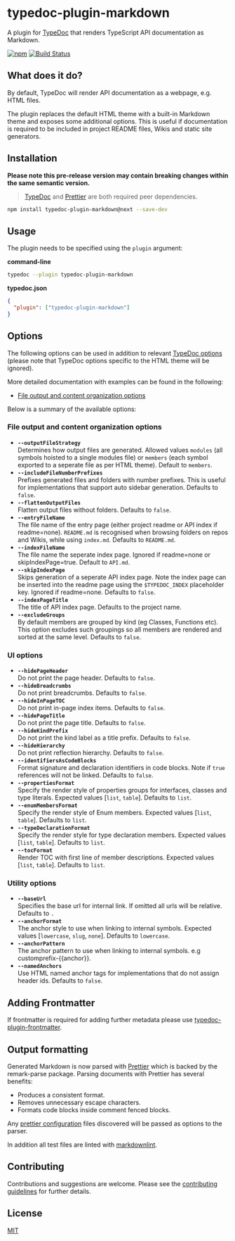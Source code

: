 # typedoc-plugin-markdown

A plugin for [TypeDoc](https://typedoc.org) that renders TypeScript API documentation as Markdown.

[![npm](https://img.shields.io/npm/v/typedoc-plugin-markdown.svg)](https://www.npmjs.com/package/typedoc-plugin-markdown)
[![Build Status](https://github.com/tgreyuk/typedoc-plugin-markdown/actions/workflows/ci.yml/badge.svg?branch=master)](https://github.com/tgreyuk/typedoc-plugin-markdown/actions/workflows/ci.yml)

## What does it do?

By default, TypeDoc will render API documentation as a webpage, e.g. HTML files.

The plugin replaces the default HTML theme with a built-in Markdown theme and exposes some additional options. This is useful if documentation is required to be included in project README files, Wikis and static site generators.

<!--
## Quick Links

- [Installation]()
- [Options]()
- [Adding Frontmatter]()
- [Output formatting]()
- [Customizing / extending]()
- [Recipes / demos]()
- [Real life examples]()
-->

## Installation

**Please note this pre-release version may contain breaking changes within the same semantic version.**

<!--To see whats changed between version 3 and 4 please see [v4 release notes](xx).-->

> [TypeDoc](https://typedoc.org/guides/installation/) and [Prettier](https://prettier.io/) are both required peer dependencies.

```bash
npm install typedoc-plugin-markdown@next --save-dev
```

## Usage

The plugin needs to be specified using the `plugin` argument:

**command-line**

```bash
typedoc --plugin typedoc-plugin-markdown
```

**typedoc.json**

```json
{
  "plugin": ["typedoc-plugin-markdown"]
}
```

## Options

The following options can be used in addition to relevant [TypeDoc options](https://typedoc.org/options/)
(please note that TypeDoc options specific to the HTML theme will be ignored).

More detailed documentation with examples can be found in the following:

- [File output and content organization options]()

Below is a summary of the available options:

### File output and content organization options

- **`--outputFileStrategy`**<br>
  Determines how output files are generated. Allowed values `modules` (all symbols hoisted to a single modules file) or `members` (each symbol exported to a seperate file as per HTML theme). Default to `members`.
- **`--includeFileNumberPrefixes`**<br>
  Prefixes generated files and folders with number prefixes. This is useful for implementations that support auto sidebar generation. Defaults to `false`.
- **`--flattenOutputFiles`**<br>
  Flatten output files without folders. Defaults to `false`.
- **`--entryFileName`**<br>
  The file name of the entry page (either project readme or API index if readme=none). `README.md` is recognised when browsing folders on repos and Wikis, while using `index.md`. Defaults to `README.md`.
- **`--indexFileName`**<br>
  The file name the seperate index page. Ignored if readme=none or skipIndexPage=true. Default to `API.md`.
- **`--skipIndexPage`**<br>
  Skips generation of a seperate API index page. Note the index page can be inserted into the readme page using the `$TYPEDOC_INDEX` placeholder key. Ignored if readme=none. Defaults to `false`.
- **`--indexPageTitle`**<br>
  The title of API index page. Defaults to the project name.
- **`--excludeGroups`**<br>
  By default members are grouped by kind (eg Classes, Functions etc). This option excludes such groupings so all members are rendered and sorted at the same level. Defaults to `false`.

### UI options

- **`--hidePageHeader`**<br>
  Do not print the page header. Defaults to `false`.
- **`--hideBreadcrumbs`**<br>
  Do not print breadcrumbs. Defaults to `false`.
- **`--hideInPageTOC`**<br>
  Do not print in-page index items. Defaults to `false`.
- **`--hidePageTitle`**<br>
  Do not print the page title. Defaults to `false`.
- **`--hideKindPrefix`**<br>
  Do not print the kind label as a title prefix. Defaults to `false`.
- **`--hideHierarchy`**<br>
  Do not print reflection hierarchy. Defaults to `false`.
- **`--identifiersAsCodeBlocks`**<br>
  Format signature and declaration identifiers in code blocks. Note if `true` references will not be linked. Defaults to `false`.
- **`--propertiesFormat`**<br>
  Specify the render style of properties groups for interfaces, classes and type literals. Expected values [`list`, `table`]. Defaults to `list`.
- **`--enumMembersFormat`**<br>
  Specify the render style of Enum members. Expected values [`list`, `table`]. Defaults to `list`.
- **`--typeDeclarationFormat`**<br>
  Specify the render style for type declaration members. Expected values [`list`, `table`]. Defaults to `list`.
- **`--tocFormat`**<br>
  Render TOC with first line of member descriptions. Expected values [`list`, `table`]. Defaults to `list`.

### Utility options

- **`--baseUrl`**<br>
  Specifies the base url for internal link. If omitted all urls will be relative. Defaults to `.`
- **`--anchorFormat`**<br>
  The anchor style to use when linking to internal symbols. Expected values [`lowercase`, `slug`, `none`]. Defaults to `lowercase`.
- **`--anchorPattern`**<br>
  The anchor pattern to use when linking to internal symbols. e.g customprefix-{{anchor}}.
- **`--namedAnchors`**<br>
  Use HTML named anchor tags for implementations that do not assign header ids. Defaults to `false`.

## Adding Frontmatter

If frontmatter is required for adding further metadata please use [typedoc-plugin-frontmatter](https://github.com/tgreyuk/typedoc-plugin-frontmatter#readme).

## Output formatting

Generated Markdown is now parsed with [Prettier](https://prettier.io/) which is backed by the remark-parse package. Parsing documents with Prettier has several benefits:

- Produces a consistent format.
- Removes unnecessary escape characters.
- Formats code blocks inside comment fenced blocks.

Any [prettier configuration](https://prettier.io/docs/en/configuration.html) files discovered will be passed as options to the parser.

In addition all test files are linted with [markdownlint](https://github.com/DavidAnson/markdownlint#readme).

<!--
## Customizing / extending

The plugin has been designed to provide as much flexibility as possible out of the box, however it is also possible to easily extend the in-built Markdown theme. For documentation on how to customise the theme please see here.

## Demos

Please visit dedicated demo repo will some example use-cases.

## Real life examples

Coming soon - We would love to showcases some real-life examples here.
-->

## Contributing

Contributions and suggestions are welcome. Please see the [contributing guidelines](CONTRIBUTING.md) for further details.

## License

[MIT](https://github.com/tgreyuk/typedoc-plugin-markdown/blob/master/LICENSE)
